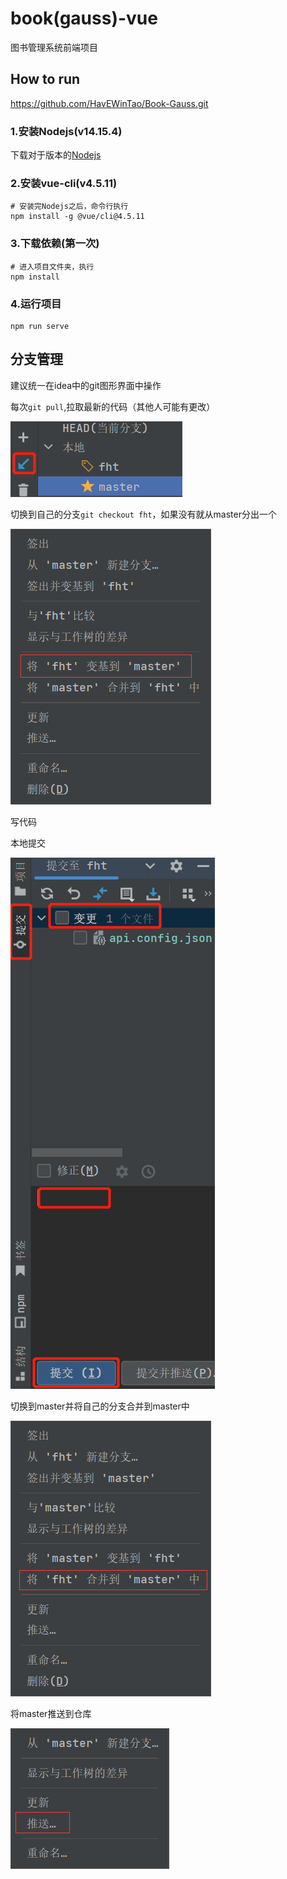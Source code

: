 # book(gauss)-vue

图书管理系统前端项目

## How to run

https://github.com/HavEWinTao/Book-Gauss.git

### 1.安装Nodejs(v14.15.4)

下载对于版本的[Nodejs](https://nodejs.org/en/download/)

### 2.安装vue-cli(v4.5.11)

```
# 安装完Nodejs之后，命令行执行
npm install -g @vue/cli@4.5.11
```

### 3.下载依赖(第一次)
```
# 进入项目文件夹，执行
npm install
```

### 4.运行项目

```
npm run serve
```

## 分支管理

建议统一在idea中的git图形界面中操作

每次```git pull```,拉取最新的代码（其他人可能有更改）

![img.png](assert/img1.png)

切换到自己的分支```git checkout fht```，如果没有就从master分出一个

![img.png](assert/img2.png)

写代码

本地提交

![img.png](assert/img3.png)

切换到master并将自己的分支合并到master中

![img.png](assert/img4.png)

将master推送到仓库

![img.png](assert/img5.png)
